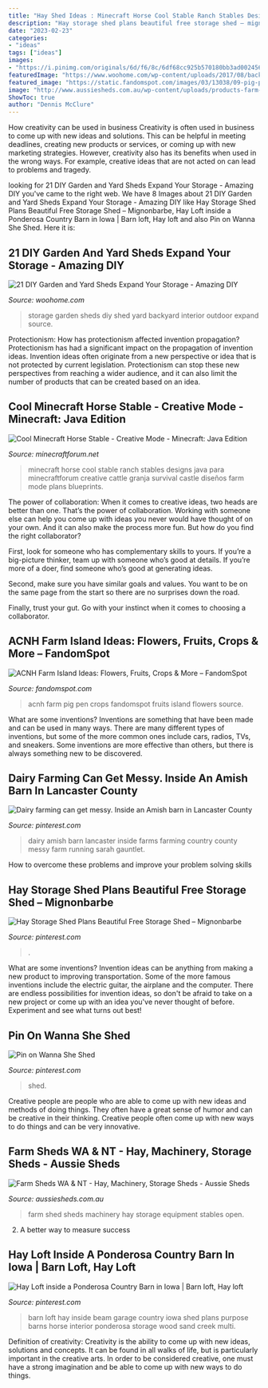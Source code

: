 ```yaml
---
title: "Hay Shed Ideas : Minecraft Horse Cool Stable Ranch Stables Designs Java Para Minecraftforum Creative Cattle Granja Survival Castle Diseños Farm Mode Plans Blueprints"
description: "Hay storage shed plans beautiful free storage shed – mignonbarbe"
date: "2023-02-23"
categories:
- "ideas"
tags: ["ideas"]
images:
- "https://i.pinimg.com/originals/6d/f6/8c/6df68cc925b570180bb3ad0024561758.jpg"
featuredImage: "https://www.woohome.com/wp-content/uploads/2017/08/backyard-storage-shed-ideas-13.jpg"
featured_image: "https://static.fandomspot.com/images/03/13038/09-pig-pen-area-acnh-farm.jpg"
image: "http://www.aussiesheds.com.au/wp-content/uploads/products-farm-shed.jpg"
ShowToc: true
author: "Dennis McClure"
---
```



How creativity can be used in business
Creativity is often used in business to come up with new ideas and solutions. This can be helpful in meeting deadlines, creating new products or services, or coming up with new marketing strategies. However, creativity also has its benefits when used in the wrong ways. For example, creative ideas that are not acted on can lead to problems and tragedy.

	

		
looking for 21 DIY Garden and Yard Sheds Expand Your Storage - Amazing DIY you've came to the right web. We have 8 Images about 21 DIY Garden and Yard Sheds Expand Your Storage - Amazing DIY like Hay Storage Shed Plans Beautiful Free Storage Shed – Mignonbarbe, Hay Loft inside a Ponderosa Country Barn in Iowa | Barn loft, Hay loft and also Pin on Wanna She Shed. Here it is:
		
    
## 21 DIY Garden And Yard Sheds Expand Your Storage - Amazing DIY

<img loading=lazy src="https://www.woohome.com/wp-content/uploads/2017/08/backyard-storage-shed-ideas-13.jpg" onerror="this.onerror=null;this.src='https://tse4.mm.bing.net/th?id=OIP.ZrASltxAWzAMzjPGt5knKADYEg&amp;pid=15.1';" alt="21 DIY Garden and Yard Sheds Expand Your Storage - Amazing DIY">

_Source: woohome.com_

>storage garden sheds diy shed yard backyard interior outdoor expand source. 

	

Protectionism: How has protectionism affected invention propagation?
Protectionism has had a significant impact on the propagation of invention ideas. Invention ideas often originate from a new perspective or idea that is not protected by current legislation. Protectionism can stop these new perspectives from reaching a wider audience, and it can also limit the number of products that can be created based on an idea.

    
## Cool Minecraft Horse Stable - Creative Mode - Minecraft: Java Edition

<img loading=lazy src="http://media-minecraftforum.cursecdn.com/attachments/74/10/635564995799158725.png" onerror="this.onerror=null;this.src='https://tse3.mm.bing.net/th?id=OIP.h6AlMHi32P4XzVYxIaQGuwHaEo&amp;pid=15.1';" alt="Cool Minecraft Horse Stable - Creative Mode - Minecraft: Java Edition">

_Source: minecraftforum.net_

>minecraft horse cool stable ranch stables designs java para minecraftforum creative cattle granja survival castle diseños farm mode plans blueprints. 

	

The power of collaboration:
When it comes to creative ideas, two heads are better than one. That’s the power of collaboration.
Working with someone else can help you come up with ideas you never would have thought of on your own. And it can also make the process more fun. But how do you find the right collaborator?

First, look for someone who has complementary skills to yours. If you’re a big-picture thinker, team up with someone who’s good at details. If you’re more of a doer, find someone who’s good at generating ideas.

Second, make sure you have similar goals and values. You want to be on the same page from the start so there are no surprises down the road.

Finally, trust your gut. Go with your instinct when it comes to choosing a collaborator.

    
## ACNH Farm Island Ideas: Flowers, Fruits, Crops &amp; More – FandomSpot

<img loading=lazy src="https://static.fandomspot.com/images/03/13038/09-pig-pen-area-acnh-farm.jpg" onerror="this.onerror=null;this.src='https://tse3.mm.bing.net/th?id=OIP.BzVsu_A6O3ZXyzyVHZc8PAHaEK&amp;pid=15.1';" alt="ACNH Farm Island Ideas: Flowers, Fruits, Crops &amp; More – FandomSpot">

_Source: fandomspot.com_

>acnh farm pig pen crops fandomspot fruits island flowers source. 

	

What are some inventions?
Inventions are something that have been made and can be used in many ways. There are many different types of inventions, but some of the more common ones include cars, radios, TVs, and sneakers. Some inventions are more effective than others, but there is always something new to be discovered.

    
## Dairy Farming Can Get Messy. Inside An Amish Barn In Lancaster County

<img loading=lazy src="https://i.pinimg.com/736x/79/54/cd/7954cdc7796d56d3773a426a3f565c07--country-kitchens-lancaster.jpg" onerror="this.onerror=null;this.src='https://tse2.mm.bing.net/th?id=OIP.a-IlEqLTyux6XVdSpvoXsQHaFj&amp;pid=15.1';" alt="Dairy farming can get messy. Inside an Amish barn in Lancaster County">

_Source: pinterest.com_

>dairy amish barn lancaster inside farms farming country county messy farm running sarah gauntlet. 

	

How to overcome these problems and improve your problem solving skills
 

    
## Hay Storage Shed Plans Beautiful Free Storage Shed – Mignonbarbe

<img loading=lazy src="https://i.pinimg.com/originals/81/31/45/81314593304e7df118f01963054f64da.jpg" onerror="this.onerror=null;this.src='https://tse2.mm.bing.net/th?id=OIP.V3m-DkcWx0Cxz-8bZp7vggHaE8&amp;pid=15.1';" alt="Hay Storage Shed Plans Beautiful Free Storage Shed – Mignonbarbe">

_Source: pinterest.com_

>. 

	

What are some inventions?
Invention ideas can be anything from making a new product to improving transportation. Some of the more famous inventions include the electric guitar, the airplane and the computer. There are endless possibilities for invention ideas, so don't be afraid to take on a new project or come up with an idea you've never thought of before. Experiment and see what turns out best!

    
## Pin On Wanna She Shed

<img loading=lazy src="https://i.pinimg.com/736x/a9/f1/91/a9f1919060c7a58ee9668bd2b47ad2cd.jpg" onerror="this.onerror=null;this.src='https://tse2.mm.bing.net/th?id=OIP.qptSvh5juPjl5OXRRLUJQAHaJ3&amp;pid=15.1';" alt="Pin on Wanna She Shed">

_Source: pinterest.com_

>shed. 

	

Creative people are people who are able to come up with new ideas and methods of doing things. They often have a great sense of humor and can be creative in their thinking. Creative people often come up with new ways to do things and can be very innovative.

    
## Farm Sheds WA &amp; NT - Hay, Machinery, Storage Sheds - Aussie Sheds

<img loading=lazy src="http://www.aussiesheds.com.au/wp-content/uploads/products-farm-shed.jpg" onerror="this.onerror=null;this.src='https://tse3.mm.bing.net/th?id=OIP.bpSjhUgCwjMy0MthRATb7AHaC1&amp;pid=15.1';" alt="Farm Sheds WA &amp; NT - Hay, Machinery, Storage Sheds - Aussie Sheds">

_Source: aussiesheds.com.au_

>farm shed sheds machinery hay storage equipment stables open. 

	

2. A better way to measure success

    
## Hay Loft Inside A Ponderosa Country Barn In Iowa | Barn Loft, Hay Loft

<img loading=lazy src="https://i.pinimg.com/originals/6d/f6/8c/6df68cc925b570180bb3ad0024561758.jpg" onerror="this.onerror=null;this.src='https://tse3.mm.bing.net/th?id=OIP.Xh6Z4ahyjFGbEbmRABpiuAHaE7&amp;pid=15.1';" alt="Hay Loft inside a Ponderosa Country Barn in Iowa | Barn loft, Hay loft">

_Source: pinterest.com_

>barn loft hay inside beam garage country iowa shed plans purpose barns horse interior ponderosa storage wood sand creek multi. 

	

Definition of creativity:
Creativity is the ability to come up with new ideas, solutions and concepts. It can be found in all walks of life, but is particularly important in the creative arts. In order to be considered creative, one must have a strong imagination and be able to come up with new ways to do things.

